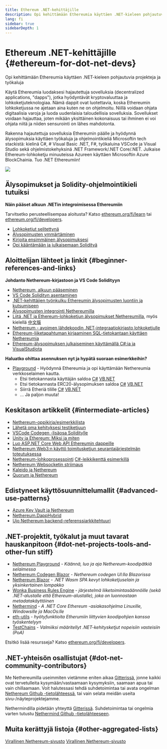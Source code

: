 ```yaml
---
title: Ethereum .NET-kehittäjille
description: Opi kehittämään Ethereumia käyttäen .NET-kieleen pohjautuvia projekteja ja työkaluja
lang: fi
sidebar: true
sidebarDepth: 1
---
```


# Ethereum .NET-kehittäjille {#ethereum-for-dot-net-devs}

<div class="featured">Opi kehittämään Ethereumia käyttäen .NET-kieleen pohjautuvia projekteja ja työkaluja</div>

Käytä Ethereumia luodaksesi hajautettuja sovelluksia (decentralized applications, "dapps"), jotka hyödyntävät kryptovaluuttaa ja lohkoketjuteknologiaa. Nämä dappit ovat luotettavia, koska Ethereumin lohkoketjussa ne ajetaan aina kuten ne on ohjelmoitu. Niillä voidaan ohjata digitaalisia varoja ja luoda uudenlaisia taloudellisia sovelluksia. Sovellukset voidaan hajauttaa, joten mikään yksittäinen kokonaisuus tai ihminen ei voi ohjata niitä ja niiden sensurointi on lähes mahdotonta.

Rakenna hajautettuja sovelluksia Ethereumin päälle ja hyödynnä älysopimuksia käyttäen työkaluja ja ohjelmointikieliä Microsoftin tech stackistä: kielinä C#, # Visual Basic .NET, F#, työkaluina VSCode ja Visual Studio sekä ohjelmistokehyksinä .NET Framework/.NET Core/.NET. Julkaise Ethereum-lohkoketju minuuteissa Azureen käyttäen Microsoftin Azure BlockChainia. Tuo .NET Ethereumiin!

<img src="https://raw.githubusercontent.com/Nethereum/Nethereum/master/logos/logo192x192t.png" />

## Älysopimukset ja Solidity-ohjelmointikieli tutuiksi

**Näin pääset alkuun .NETin integroimisessa Ethereumiin**

Tarvitsetko perusteellisempaa aloitusta? Katso [ethereum.org/fi/learn](/learn/) tai [ethereum.org/fi/developers](/developers/).

- [Lohkoketjut selitettynä](https://kauri.io/article/d55684513211466da7f8cc03987607d5/blockchain-explained)
- [Älysopimusten ymmärtäminen](https://kauri.io/article/e4f66c6079e74a4a9b532148d3158188/ethereum-101-part-5-the-smart-contract)
- [Kirjoita ensimmäinen älysopimuksesi](https://kauri.io/article/124b7db1d0cf4f47b414f8b13c9d66e2/remix-ide-your-first-smart-contract)
- [Opi kääntämään ja julkaisemaan Solidityä](https://kauri.io/article/973c5f54c4434bb1b0160cff8c695369/understanding-smart-contract-compilation-and-deployment)

## Aloittelijan lähteet ja linkit {#beginner-references-and-links}

**Johdanto Nethereum-kirjastoon ja VS Code Solidityyn**

- [Nethereum, alkuun pääseminen](https://docs.nethereum.com/en/latest/getting-started/)
- [VS Code Solidityn asentaminen](https://marketplace.visualstudio.com/items?itemName=JuanBlanco.solidity)
- [.NET-kehittäjien työnkulku Ethereumin älysopimusten luontiin ja kutsumiseen](https://medium.com/coinmonks/a-net-developers-workflow-for-creating-and-calling-ethereum-smart-contracts-44714f191db2)
- [Älysopimusten integrointi Nethereumilla](https://kauri.io/article/b54334b0695342c1bbe161c4c4467b50/smart-contracts-integration-with-nethereum)
- [Liitä .NET ja Ethereum-lohkoketjun älysopimukset Nethereumilla](https://medium.com/my-blockchain-development-daily-journey/interfacing-net-and-ethereum-blockchain-smart-contracts-with-nethereum-2fa3729ac933), myös kielellä [中文版](https://medium.com/my-blockchain-development-daily-journey/%E4%BD%BF%E7%94%A8nethereum%E9%80%A3%E6%8E%A5-net%E5%92%8C%E4%BB%A5%E5%A4%AA%E7%B6%B2%E5%8D%80%E5%A1%8A%E9%8F%88%E6%99%BA%E8%83%BD%E5%90%88%E7%B4%84-4a96d35ad1e1)
- [Nethereum - avoimen lähdekoodin .NET-integraatiokirjasto lohkoketjulle](https://kauri.io/article/d15dfd4903f149cdb84b3ce666103b52/v1/nethereum-an-open-source-.net-integration-library-for-blockchain)
- [Ethereum-liiketapahtuman kirjaaminen SQL-tietokantaan käyttäen Nethereumia](https://medium.com/coinmonks/writing-ethereum-transactions-to-sql-database-using-nethereum-fd94e0e4fa36)
- [Ethereum-älysopimuksen julkaiseminen käyttämällä C#:ia ja VisualStudiota](https://koukia.ca/deploy-ethereum-smart-contracts-using-c-and-visualstudio-5be188ae928c)

**Haluatko ohittaa asennuksen nyt ja hypätä suoraan esimerkkeihin?**

- [Playground](http://playground.nethereum.com/) - Hyödynnä Ethereumia ja opi käyttämään Nethereumia verkkoselaimen kautta.
  - Etsi tietokannasta käyttäjän saldoa [C#](http://playground.nethereum.com/csharp/id/1001) [VB.NET](http://playground.nethereum.com/vb/id/2001)
  - Etsi tietokannasta ERC20-älysopimuksen saldoa [C#](http://playground.nethereum.com/csharp/id/1005) [VB.NET](http://playground.nethereum.com/vb/id/2004)
  - Siirrä Etheriä tilille [C#](http://playground.nethereum.com/csharp/id/1003) [VB.NET](http://playground.nethereum.com/vb/id/2003)
  - ... Ja paljon muuta!

## Keskitason artikkelit {#intermediate-articles}

- [Nethereum-oppikirja/esimerkkilista](http://docs.nethereum.com/en/latest/Nethereum.Workbooks/docs/)
- [Lähetä oma kehityksesi testiketjuun](https://github.com/Nethereum/Testchains)
- [VSCode Codegen -lisäosa Soliditylle](https://docs.nethereum.com/en/latest/nethereum-codegen-vscodesolidity/)
- [Unity ja Ethereum: Miksi ja miten](https://www.raywenderlich.com/5509-unity-and-ethereum-why-and-how)
- [Luo ASP.NET Core Web API Ethereumin dappeille](https://tech-mint.com/create-asp-net-core-web-api-for-ethereum-dapps/)
- [Nethereum Web3:n käyttö toimitusketjun seurantajärjestelmän toteutuksessa](http://blog.pomiager.com/post/using-nethereum-web3-to-implement-a-supply-chain-traking-system4)
- [Nethereum-lohkoprosessointi](https://nethereum.readthedocs.io/en/latest/nethereum-block-processing-detail/) [C#-leikkikenttä esimerkillä](http://playground.nethereum.com/csharp/id/1025)
- [Nethereum Websocketin striimaus](https://nethereum.readthedocs.io/en/latest/nethereum-subscriptions-streaming/)
- [Kaleido ja Nethereum](https://kaleido.io/kaleido-and-nethereum/)
- [Quorum ja Nethereum](https://github.com/Nethereum/Nethereum/blob/master/src/Nethereum.Quorum/README.md)

## Edistyneet käyttösuunnittelumallit {#advanced-use-patterns}

- [Azure Key Vault ja Nethereum](https://github.com/Azure-Samples/bc-community-samples/tree/master/akv-nethereum)
- [Nethereum.DappHybrid](https://github.com/Nethereum/Nethereum.DappHybrid)
- [Ujo Nethereum backend-referenssiarkkitehtuuri](https://docs.nethereum.com/en/latest/nethereum-ujo-backend-sample/)

## .NET-projektit, työkalut ja muut tavarat hauskanpitoon {#dot-net-projects-tools-and-other-fun stiff}

- [Nethereum Playground](http://playground.nethereum.com/) - _Käännä, luo ja aja Nethereum-koodipätkiä selaimessa_
- [Nethereum Codegen Blazor](https://github.com/Nethereum/Nethereum.CodeGen.Blazor) - _Nethereum codegen UI:lla Blazorissa_
- [Nethereum Blazor](https://github.com/Nethereum/NethereumBlazor) - _.NET Wasm SPA kevyt lohkoketjuselain ja yksinkertainen lompakko_
- [Wonka Business Rules Engine](https://docs.nethereum.com/en/latest/wonka/) - _järjestelmä liiketoimintasäännöille (sekä .NET-alustalle että Ethereum-alustalle), joka on luonnostaan metadatakäyttöinen_
- [Nethermind](https://github.com/NethermindEth/nethermind) - _A .NET Core Ethereum -asiakasohjelma Linuxille, Windowsille ja MacOs:lle_
- [eth-utils](https://github.com/ethereum/eth-utils/) - _hyötyfunktioita Etherumiin liittyvien koodipohjien kanssa työskentelyyn_
- [TestChains](https://github.com/Nethereum/TestChains) - _Valmiiksi määritellyt .NET-kehitysketjut nopeisiin vasteisiin (PoA)_

Etsitkö lisää resursseja? Katso [ethereum.org/fi/developers](/developers/).

## .NET-yhteisön osallistujat {#dot-net-community-contributors}

Me Nethereumilla useimmiten vietämme eniten aikaa [Gitterissä](https://gitter.im/Nethereum/Nethereum), jonne kaikki ovat tervetulleita kysymään/vastaamaan kysymyksiin, saamaan apua tai vain chillaamaan. Voit halutessasi tehdä suhdetoimintaa tai avata ongelman [Nethereum Github -tietolähteessä](https://github.com/Nethereum), tai vain selata meidän useita sivu-/näyteprojektejamme.

Nethermindilla pidetään yhteyttä [Gitterissä](https://gitter.im/nethermindeth/nethermind). Suhdetoimintaa tai ongelmia varten tutustu [Nethermind Github -tietolähteeseen](https://github.com/NethermindEth/nethermind).

## Muita kerättyjä listoja {#other-aggregated-lists}

[Virallinen Nethereum-sivusto](https://nethereum.com/) [Virallinen Nethereum-sivusto](https://nethermind.io/)
